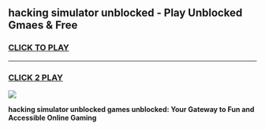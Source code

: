 
## hacking simulator unblocked - Play Unblocked Gmaes & Free
<h3>
<a href="https://news.freeplayer.one?title=hacking_simulator_unblocked&ref=16F">CLICK TO PLAY</a></h3>
<hr>

<h3>
<a href="https://news.freeplayer.one?title=hacking_simulator_unblocked&ref=16F">CLICK 2 PLAY</a>
  
</h3>

<a href="https://news.freeplayer.one?title=hacking_simulator_unblocked&ref=16F/"><img src="https://clearcache.store/games.png"></a>


**hacking simulator unblocked games unblocked: Your Gateway to Fun and Accessible Online Gaming**
